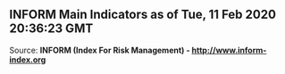 ## INFORM Main Indicators as of Tue, 11 Feb 2020 20:36:23 GMT

Source: **INFORM (Index For Risk Management) - http://www.inform-index.org**